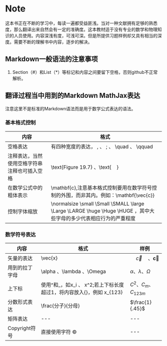# Note
这本书正在不断的学习中，每读一遍都受益匪浅。当对一种文献拥有足够的熟悉度，那么翻译出来自然会有一定的准确度。这本教材适于没有专业的数学和物理知识的人员使用。内容深浅有度，可浅可深。但是所提供习题样例却又具有相当的深度。需要不断的理解书中内容，逐步的解决。

## Markdown一般语法的注意事项
1. Section（#）和List（*）等标记和内容之间要留下空格，否则github不正常解析。
## 翻译过程当中用到的Markdown MathJax表达
注意这里不是标准的Markdown语法而是用于数学公式表达的语法。
### 基本格式控制

| 内容 | 格式 |
| --- | --- |
| 空格表达 |有四种宽度的表达， \, 、 \; 、 \quad 、 \qquad |
| 注释表达，当然使用空格字符串注释也可插入空格 | \text{Figure 19.7} 、\text{    } |
| 在数学公式中的粗体表示 | \mathbf{c},注意基本格式控制要用在数学符号控制的外围，而非其内。例如：\\mathbf{\vec{c}} |
| 控制字体缩放 | \normalsize \small \Small \SMALL \large \Large \LARGE \huge \Huge \HUGE ，其中大些字母的多少代表相应行为的严重程度|


### 数学符号表达

| 内容 | 格式 |  样例  |
| --- | --- | --- |
| 矢量的表达 | \vec{x} |  $\quad \vec{c} \quad 、 \mathbf{\vec{c}}$  |
| 用到的拉丁字母 | \alpha 、\lambda 、\Omega | $\alpha 、 \lambda 、 \Omega$ |
| 上下标 | 使用\^和\_，如x\_i 、 x\^2;若上下标长度超过1，将内容放入{}，例如 x_{123} | $C^2 、 C_m 、 C_{123m}$  |
| 分数形式表达 | \frac{分子}{分母} | $\frac{1}{.45}$ |
| 矩阵表达 | --- | --- |
| Copyright符号 | 直接使用字符 ©️ | --- |










